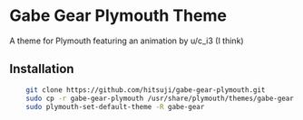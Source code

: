 
# Gabe Gear Plymouth Theme

A theme for Plymouth featuring an animation by u/c_i3 (I think)

## Installation

```sh
    git clone https://github.com/hitsuji/gabe-gear-plymouth.git
    sudo cp -r gabe-gear-plymouth /usr/share/plymouth/themes/gabe-gear
    sudo plymouth-set-default-theme -R gabe-gear
```

